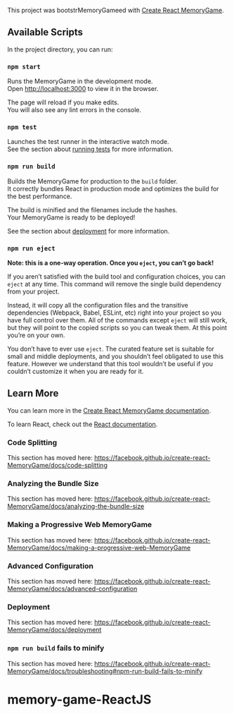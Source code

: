 This project was bootstrMemoryGameed with [Create React MemoryGame](https://github.com/facebook/create-react-MemoryGame).

## Available Scripts

In the project directory, you can run:

### `npm start`

Runs the MemoryGame in the development mode.<br>
Open [http://localhost:3000](http://localhost:3000) to view it in the browser.

The page will reload if you make edits.<br>
You will also see any lint errors in the console.

### `npm test`

Launches the test runner in the interactive watch mode.<br>
See the section about [running tests](https://facebook.github.io/create-react-MemoryGame/docs/running-tests) for more information.

### `npm run build`

Builds the MemoryGame for production to the `build` folder.<br>
It correctly bundles React in production mode and optimizes the build for the best performance.

The build is minified and the filenames include the hashes.<br>
Your MemoryGame is ready to be deployed!

See the section about [deployment](https://facebook.github.io/create-react-MemoryGame/docs/deployment) for more information.

### `npm run eject`

**Note: this is a one-way operation. Once you `eject`, you can’t go back!**

If you aren’t satisfied with the build tool and configuration choices, you can `eject` at any time. This command will remove the single build dependency from your project.

Instead, it will copy all the configuration files and the transitive dependencies (Webpack, Babel, ESLint, etc) right into your project so you have full control over them. All of the commands except `eject` will still work, but they will point to the copied scripts so you can tweak them. At this point you’re on your own.

You don’t have to ever use `eject`. The curated feature set is suitable for small and middle deployments, and you shouldn’t feel obligated to use this feature. However we understand that this tool wouldn’t be useful if you couldn’t customize it when you are ready for it.

## Learn More

You can learn more in the [Create React MemoryGame documentation](https://facebook.github.io/create-react-MemoryGame/docs/getting-started).

To learn React, check out the [React documentation](https://reactjs.org/).

### Code Splitting

This section has moved here: https://facebook.github.io/create-react-MemoryGame/docs/code-splitting

### Analyzing the Bundle Size

This section has moved here: https://facebook.github.io/create-react-MemoryGame/docs/analyzing-the-bundle-size

### Making a Progressive Web MemoryGame

This section has moved here: https://facebook.github.io/create-react-MemoryGame/docs/making-a-progressive-web-MemoryGame

### Advanced Configuration

This section has moved here: https://facebook.github.io/create-react-MemoryGame/docs/advanced-configuration

### Deployment

This section has moved here: https://facebook.github.io/create-react-MemoryGame/docs/deployment

### `npm run build` fails to minify

This section has moved here: https://facebook.github.io/create-react-MemoryGame/docs/troubleshooting#npm-run-build-fails-to-minify
# memory-game-ReactJS
